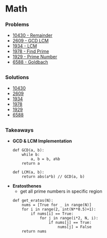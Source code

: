 # Math

### Problems
- [10430 - Remainder](https://www.acmicpc.net/problem/10430)
- [2609 - GCD LCM](https://www.acmicpc.net/problem/2609)
- [1934 - LCM](https://www.acmicpc.net/problem/1934)
- [1978 - Find Prime](https://www.acmicpc.net/problem/1978)
- [1929 - Prime Number](https://www.acmicpc.net/problem/1929)
- [6588 - Goldbach](https://www.acmicpc.net/problem/6588)


##

### Solutions
- [10430](./10430_modulo.py)
- [2609](./2609_GCD_LCM.py)
- [1934](./1934_LCM.py)
- [1978](./1929_find_prime.py)
- [1929](./1978_prime_number.py)
- [6588](./6588_goldbach.py)



##

### Takeaways

- **GCD & LCM Implementation**
  ```
  def GCD(a, b):
      while b:
          a, b = b, a%b
      return a

  def LCM(a, b):
      return abs(a*b) // GCD(a, b) 
  ```
- **Eratosthenes**
    - get all prime numbers in specific region
    ```
    def get_eratos(N):
        nums = [True for _ in range(N)]
        for i in range(2, int(N**0.5)+1):
            if nums[i] == True:
                for j in range(i*2, N, i):
                    if nums[j] == True:
                        nums[j] = False
        return nums
        
    ```
